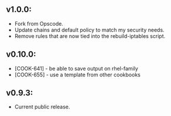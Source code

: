 ## v1.0.0:

* Fork from Opscode.
* Update chains and default policy to match my security needs.
* Remove rules that are now tied into the rebuild-iptables script.

## v0.10.0:

* [COOK-641] - be able to save output on rhel-family
* [COOK-655] - use a template from other cookbooks

## v0.9.3:

* Current public release.
